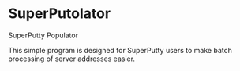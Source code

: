 # SuperPutolator
SuperPutty Populator

This simple program is designed for SuperPutty users to make batch processing of server addresses easier.
